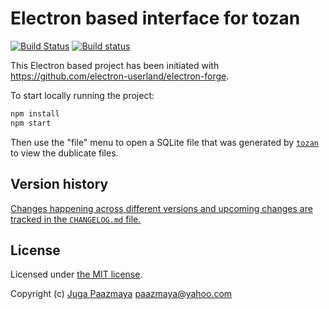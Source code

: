 # Electron based interface for tozan

[![Build Status](https://app.travis-ci.com/paazmaya/electron-based-interface-for-tozan.svg?branch=master)](https://app.travis-ci.com/paazmaya/electron-based-interface-for-tozan)
[![Build status](https://ci.appveyor.com/api/projects/status/4dfgmvf5m9h2mob9/branch/master?svg=true)](https://ci.appveyor.com/project/paazmaya/electron-based-interface-for-tozan/branch/master)

This Electron based project has been initiated with https://github.com/electron-userland/electron-forge.

To start locally running the project:

```sh
npm install
npm start
```

Then use the "file" menu to open a SQLite file that was generated by [`tozan`](https://github.com/paazmaya/tozan/) to view the dublicate files.

## Version history

[Changes happening across different versions and upcoming changes are tracked in the `CHANGELOG.md` file.](CHANGELOG.md)

## License

Licensed under [the MIT license](LICENSE).

Copyright (c) [Juga Paazmaya](https://paazmaya.fi) <paazmaya@yahoo.com>
